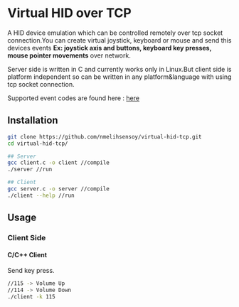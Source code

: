 # Virtual HID over TCP
A HID device emulation which can be controlled remotely over tcp socket connection.You can create virtual joystick, keyboard or mouse and send this devices events **Ex: joystick axis and buttons, keyboard key presses, mouse pointer movements** over network.

Server side is written in C and currently works only in Linux.But client side is platform independent so can be written in any platform&language with using tcp socket connection.

Supported event codes are found here : [here](https://github.com/torvalds/linux/blob/master/include/uapi/linux/input-event-codes.h)

## Installation
```sh
git clone https://github.com/nmelihsensoy/virtual-hid-tcp.git
cd virtual-hid-tcp/

## Server
gcc client.c -o client //compile
./server //run

## Client
gcc server.c -o server //compile
./client --help //run
```

## Usage
### Client Side

#### C/C++ Client

Send key press.
```sh
//115 -> Volume Up
//114 -> Volume Down
./client -k 115
```
